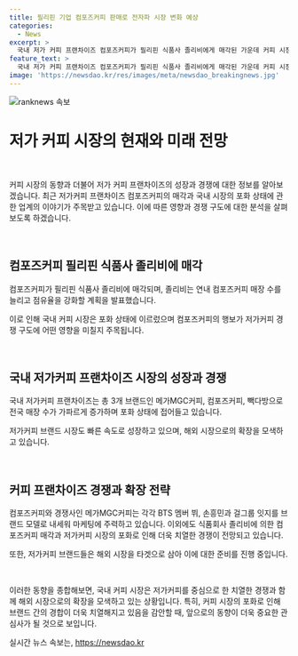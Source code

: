 ```yaml
---
title: 필리핀 기업 컴포즈커피 판매로 전자파 시장 변화 예상
categories:
  - News
excerpt: >
  국내 저가 커피 프랜차이즈 컴포즈커피가 필리핀 식품사 졸리비에게 매각된 가운데 커피 시장의 전망이 관심을 끌고 있다. 졸리비는 컴포즈커피 지분 70%를 2억3800만달러에 인수하여 연내 매장 수를 34% 늘릴 계획이라고 발표했다. 국내 저가커피 시장의 성장세에 주목하며, 컴포즈커피와 경쟁사들의 확장 전략이 주목되고 있다. 또한, 국내 시장 포화에 따라 저가커피 브랜드들이 해외 시장을 공략하는 추세도 나타나고 있다.
feature_text: >
  국내 저가 커피 프랜차이즈 컴포즈커피가 필리핀 식품사 졸리비에게 매각된 가운데 커피 시장의 전망이 관심을 끌고 있다. 졸리비는 컴포즈커피 지분 70%를 2억3800만달러에 인수하여 연내 매장 수를 34% 늘릴 계획이라고 발표했다. 국내 저가커피 시장의 성장세에 주목하며, 컴포즈커피와 경쟁사들의 확장 전략이 주목되고 있다. 또한, 국내 시장 포화에 따라 저가커피 브랜드들이 해외 시장을 공략하는 추세도 나타나고 있다.
image: 'https://newsdao.kr/res/images/meta/newsdao_breakingnews.jpg'
---
```


<p><img src="https://newsdao.kr/res/images/meta/newsdao_breakingnews.jpg" alt="ranknews 속보" /></p>

<h1>저가 커피 시장의 현재와 미래 전망</h1>

<p data-ke-size="size16">&nbsp;</p>

<p>커피 시장의 동향과 더불어 저가 커피 프랜차이즈의 성장과 경쟁에 대한 정보를 알아보겠습니다. 최근 저가커피 프랜차이즈 컴포즈커피의 매각과 국내 시장의 포화 상태에 관한 업계의 이야기가 주목받고 있습니다. 이에 따른 영향과 경쟁 구도에 대한 분석을 살펴보도록 하겠습니다.</p>

<p data-ke-size="size16">&nbsp;</p>

<h2 data-ke-size="size26">컴포즈커피 필리핀 식품사 졸리비에 매각</h2>

<p>컴포즈커피가 필리핀 식품사 졸리비에 매각되며, 졸리비는 연내 컴포즈커피 매장 수를 늘리고 점유율을 강화할 계획을 발표했습니다. </p>

<p data-ke-size="size16">이로 인해 국내 커피 시장은 포화 상태에 이르렀으며 컴포즈커피의 행보가 저가커피 경쟁 구도에 어떤 영향을 미칠지 주목됩니다.</p>

<p data-ke-size="size16">&nbsp;</p>

<h2 data-ke-size="size26">국내 저가커피 프랜차이즈 시장의 성장과 경쟁</h2>

<p>국내 저가커피 프랜차이즈는 총 3개 브랜드인 메가MGC커피, 컴포즈커피, 빽다방으로 전국 매장 수가 가파르게 증가하며 포화 상태에 접어들고 있습니다.</p>

<p data-ke-size="size16">저가커피 브랜드 시장도 빠른 속도로 성장하고 있으며, 해외 시장으로의 확장을 모색하고 있습니다.</p>

<p data-ke-size="size16">&nbsp;</p>

<h2 data-ke-size="size26">커피 프랜차이즈 경쟁과 확장 전략</h2>

<p>컴포즈커피와 경쟁사인 메가MGC커피는 각각 BTS 멤버 뷔, 손흥민과 걸그룹 잇지를 브랜드 모델로 내세워 마케팅에 주력하고 있습니다. 이외에도 식품회사 졸리비에 의한 컴포즈커피 매각과 저가커피 시장의 포화로 인해 더욱 치열한 경쟁이 전망되고 있습니다.</p>

<p data-ke-size="size16">또한, 저가커피 브랜드들은 해외 시장을 타겟으로 삼아 이에 대한 준비를 진행 중입니다.</p>

<p data-ke-size="size16">&nbsp;</p>

<p>이러한 동향을 종합해보면, 국내 커피 시장은 저가커피를 중심으로 한 치열한 경쟁과 함께 해외 시장으로의 확장을 모색하고 있는 상황입니다. 특히, 커피 시장의 포화로 인해 브랜드 간의 경합이 더욱 치열해지고 있음을 감안할 때, 앞으로의 동향이 더욱 중요한 관심사가 될 것으로 보입니다.</p>
실시간 뉴스 속보는, <a href="https://newsdao.kr" rel="dofollow">https://newsdao.kr</a>


